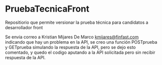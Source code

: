 # PruebaTecnicaFront
Repositiorio que permite versionar la prueba técnica para candidatos a desarrollador front


Se envia correo a Kristian Mijares De Marco <kmijares@finfast.com> indicando que hay un problema en la API, se creo una función POSTprueba y GETprueba simulando la respuesta de la API, pero se dejo esto comentado, y quedo el codigo aputando a la API solicitada pero sin recibir respuesta de la API.
